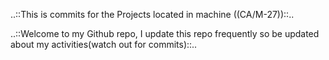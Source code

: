 ..::This is commits for the Projects located in machine ((CA/M-27))::..

..::Welcome to my Github repo, I update this repo frequently so be updated about my activities(watch out for commits)::..
